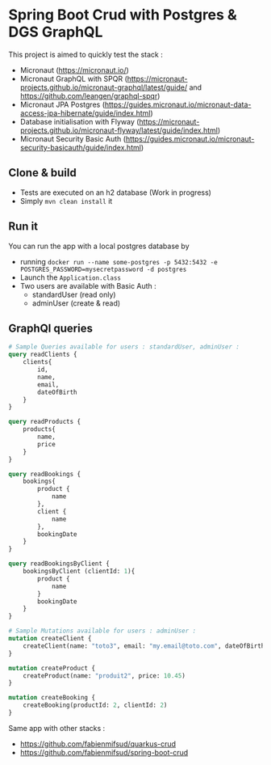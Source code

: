 # Spring Boot Crud with Postgres & DGS GraphQL

This project is aimed to quickly test the stack :

- Micronaut (https://micronaut.io/)
- Micronaut GraphQL with SPQR (https://micronaut-projects.github.io/micronaut-graphql/latest/guide/
  and https://github.com/leangen/graphql-spqr)
- Micronaut JPA Postgres (https://guides.micronaut.io/micronaut-data-access-jpa-hibernate/guide/index.html)
- Database initialisation with Flyway (https://micronaut-projects.github.io/micronaut-flyway/latest/guide/index.html)
- Micronaut Security Basic Auth (https://guides.micronaut.io/micronaut-security-basicauth/guide/index.html)

## Clone & build

- Tests are executed on an h2 database (Work in progress)
- Simply `mvn clean install` it

## Run it

You can run the app with a local postgres database by

- running `docker run --name some-postgres -p 5432:5432 -e POSTGRES_PASSWORD=mysecretpassword -d postgres`
- Launch the `Application.class`
- Two users are available with Basic Auth :
    - standardUser (read only)
    - adminUser (create & read)

## GraphQl queries

```graphql
# Sample Queries available for users : standardUser, adminUser : 
query readClients {
    clients{
        id,
        name,
        email,
        dateOfBirth
    }
}

query readProducts {
    products{
        name,
        price
    }
}

query readBookings {
    bookings{
        product {
            name
        },
        client {
            name
        },
        bookingDate
    }
}

query readBookingsByClient {
    bookingsByClient (clientId: 1){
        product {
            name
        }
        bookingDate
    }
}

# Sample Mutations available for users : adminUser : 
mutation createClient {
    createClient(name: "toto3", email: "my.email@toto.com", dateOfBirth: "1986-01-17 00:12:12.000")
}

mutation createProduct {
    createProduct(name: "produit2", price: 10.45)
}

mutation createBooking {
    createBooking(productId: 2, clientId: 2)
}
```

Same app with other stacks :

- https://github.com/fabienmifsud/quarkus-crud
- https://github.com/fabienmifsud/spring-boot-crud